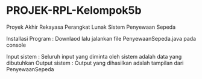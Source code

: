 # PROJEK-RPL-Kelompok5b

Proyek Akhir Rekayasa Perangkat Lunak Sistem Penyewaan Sepeda

Installasi Program : Downlaod lalu jalankan file PenyewaanSepeda.java pada console

Input sistem : Seluruh input yang diminta  oleh sistem adalah data yang dibutuhkan 
Output sistem : Output yang dihasilkan adalah tampilan dari PenyewaanSepeda
